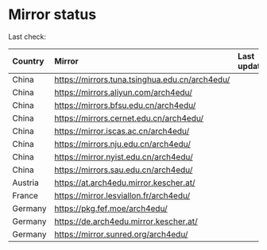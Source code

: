 <script src="./time.js"></script>
# Mirror status
Last check: <script type="text/javascript">localize(1715195705.8181531);</script>

|Country|Mirror|Last update|
|:------|:-----|:----------|
|China|https://mirrors.tuna.tsinghua.edu.cn/arch4edu/|<script type="text/javascript">localize(1715149917);</script>|
|China|https://mirrors.aliyun.com/arch4edu/|<script type="text/javascript">localize(1715149917);</script>|
|China|https://mirrors.bfsu.edu.cn/arch4edu/|<script type="text/javascript">localize(1715149917);</script>|
|China|https://mirrors.cernet.edu.cn/arch4edu/|<script type="text/javascript">localize(1715149917);</script>|
|China|https://mirror.iscas.ac.cn/arch4edu/|<script type="text/javascript">localize(1715149917);</script>|
|China|https://mirrors.nju.edu.cn/arch4edu/|<script type="text/javascript">localize(1715106823);</script>|
|China|https://mirror.nyist.edu.cn/arch4edu/|<script type="text/javascript">localize(1715149917);</script>|
|China|https://mirrors.sau.edu.cn/arch4edu/|<script type="text/javascript">localize(1715149917);</script>|
|Austria|https://at.arch4edu.mirror.kescher.at/|<script type="text/javascript">localize(1715149917);</script>|
|France|https://mirror.lesviallon.fr/arch4edu/|<script type="text/javascript">localize(1715149917);</script>|
|Germany|https://pkg.fef.moe/arch4edu/|<script type="text/javascript">localize(1715149917);</script>|
|Germany|https://de.arch4edu.mirror.kescher.at/|<script type="text/javascript">localize(1715149917);</script>|
|Germany|https://mirror.sunred.org/arch4edu/|<script type="text/javascript">localize(1715149917);</script>|

<script src="./tablefilter/tablefilter.js"></script>
<script src="./table.js"></script>